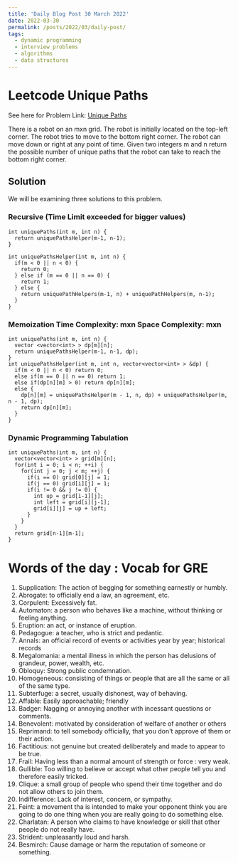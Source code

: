 ```yaml
---
title: 'Daily Blog Post 30 March 2022'
date: 2022-03-30
permalink: /posts/2022/03/daily-post/
tags:
  - dynamic programming
  - interview problems
  - algorithms
  - data structures
---
```


# Leetcode Unique Paths
See here for Problem Link: [Unique Paths](https://leetcode.com/problems/unique-paths/)

There is a robot on an mxn grid. The robot is initially located on the top-left corner. 
The robot tries to move to the bottom right corner. The robot can move down or right 
at any point of time.
Given two integers m and n return the possible number of unique paths that the robot
can take to reach the bottom right corner.

## Solution

We will be examining three solutions to this problem.

### Recursive (Time Limit exceeded for bigger values)

```
int uniquePaths(int m, int n) {
  return uniquePathsHelper(m-1, n-1);
}

int uniquePathsHelper(int m, int n) {
  if(m < 0 || n < 0) {
    return 0;
  } else if (m == 0 || n == 0) {
    return 1;
  } else {
    return uniquePathHelpers(m-1, n) + uniquePathHelpers(m, n-1);
  }
}
```


### Memoization Time Complexity: mxn Space Complexity: mxn

```
int uniquePaths(int m, int n) {
  vector <vector<int> > dp[m][n];
  return uniquePathsHelper(m-1, n-1, dp);
}
int uniquePathsHelper(int m, int n, vector<vector<int> > &dp) {
  if(m < 0 || n < 0) return 0;
  else if(m == 0 || n == 0) return 1;
  else if(dp[n][m] > 0) return dp[n][m];
  else {
    dp[n][m] = uniquePathsHelper(m - 1, n, dp) + uniquePathsHelper(m, n - 1, dp);
    return dp[n][m];
  }
}
```

### Dynamic Programming Tabulation

```
int uniquePaths(int m, int n) {
  vector<vector<int> > grid[m][n];
  for(int i = 0; i < n; ++i) {
    for(int j = 0; j < m; ++j) {
      if(i == 0) grid[0][j] = 1;
      if(j == 0) grid[i][j] = 1;
      if(i != 0 && j != 0) {
        int up = grid[i-1][j];
        int left = grid[i][j-1];
        grid[i][j] = up + left;
      }
    }
  }
  return grid[n-1][m-1];
}
```
# Words of the day : Vocab for GRE
1. Supplication: The action of begging for something earnestly or humbly.
2. Abrogate: to officially end a law, an agreement, etc.
3. Corpulent: Excessively fat.
4. Automaton: a person who behaves like a machine, without thinking or feeling anything.
5. Eruption: an act, or instance of eruption.
6. Pedagogue: a teacher, who is strict and pedantic.
7. Annals: an official record of events or activities year by year; historical records
8. Megalomania: a mental illness in which the person has delusions of grandeur, power, wealth, etc.
9. Obloquy: Strong public condemnation.
10. Homogeneous: consisting of things or people that are all the same or all of the same type.
11. Subterfuge: a secret, usually dishonest, way of behaving.
12. Affable: Easily approachable; friendly
13. Badger: Nagging or annoying another with incessant questions or comments.
14. Benevolent: motivated by consideration of welfare of another or others
15. Reprimand: to tell somebody officially, that you don't approve of them or their action.
16. Factitious: not genuine but created deliberately and made to appear to be true.
17. Frail: Having less than a normal amount of strength or force : very weak.
18. Gullible: Too willing to believe or accept what other people tell you and therefore easily tricked.
19. Clique: a small group of people who spend their time together and do not allow others to join them.
20. Indifference: Lack of interest, concern, or sympathy.
21. Feint: a movement tha is intended to make your opponent think you are going to do one thing when you are really going to do something else.
22. Charlatan: A person who claims to have knowledge or skill that other people do not really have.
23. Strident: unpleasantly loud and harsh.
24. Besmirch: Cause damage or harm the reputation of someone or something.
